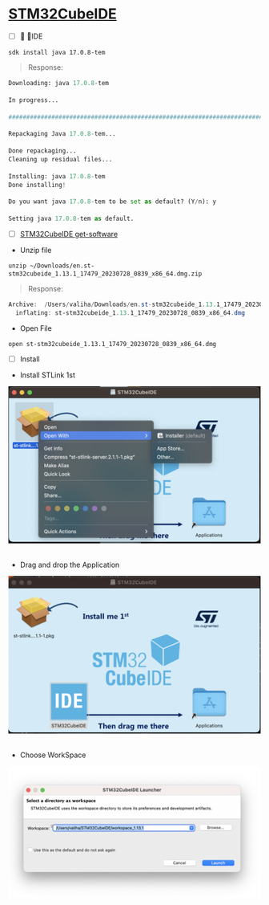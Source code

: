 # [STM32CubeIDE](https://www.st.com/en/development-tools/stm32cubeide.html)



- [ ] :round_pushpin: :ice_cube:IDE

```
sdk install java 17.0.8-tem
```
> Response:
```python
Downloading: java 17.0.8-tem

In progress...

########################################################################################################################################################################################################################### 100.0%

Repackaging Java 17.0.8-tem...

Done repackaging...
Cleaning up residual files...

Installing: java 17.0.8-tem
Done installing!

Do you want java 17.0.8-tem to be set as default? (Y/n): y

Setting java 17.0.8-tem as default.

```

- [ ] [STM32CubeIDE get-software](https://www.st.com/en/development-tools/stm32cubeide.html#st-get-software)

* Unzip file

```
unzip ~/Downloads/en.st-stm32cubeide_1.13.1_17479_20230728_0839_x86_64.dmg.zip
```
> Response:
```powershell
Archive:  /Users/valiha/Downloads/en.st-stm32cubeide_1.13.1_17479_20230728_0839_x86_64.dmg.zip
  inflating: st-stm32cubeide_1.13.1_17479_20230728_0839_x86_64.dmg  
```

* Open File

```
open st-stm32cubeide_1.13.1_17479_20230728_0839_x86_64.dmg
```

- [ ] Install

* Install STLink 1st

<img src=../images/STM32CubeIDE-Install-stlink.png width='' height='' > <img>

* Drag and drop the Application

<img src=../images/STM32CubeIDE-Install.png width='' height='' > <img>

* Choose WorkSpace

<img src=../images/STM32CubeIDE-workspace.png width='' height='' > <img>
